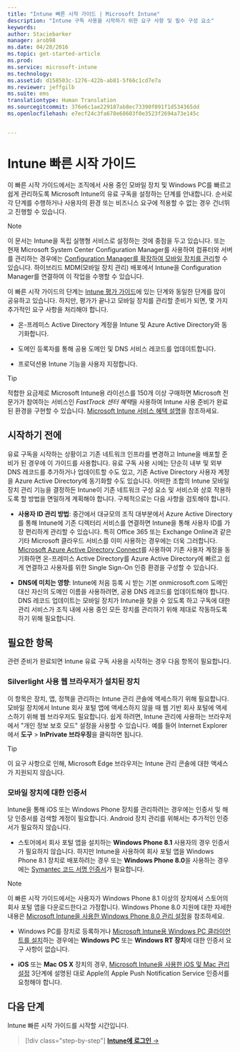 ```yaml
---
title: "Intune 빠른 시작 가이드 | Microsoft Intune"
description: "Intune 구독 사용을 시작하기 위한 요구 사항 및 필수 구성 요소"
keywords: 
author: Staciebarker
manager: arob98
ms.date: 04/28/2016
ms.topic: get-started-article
ms.prod: 
ms.service: microsoft-intune
ms.technology: 
ms.assetid: d158503c-1276-422b-ab81-5f66c1cd7e7a
ms.reviewer: jeffgilb
ms.suite: ems
translationtype: Human Translation
ms.sourcegitcommit: 376e6c1ae229187ab8ec73390f091f1d534365dd
ms.openlocfilehash: e7ecf24c3fa678e68603f0e3523f2694a73e145c


---
```



# Intune 빠른 시작 가이드
이 빠른 시작 가이드에서는 조직에서 사용 중인 모바일 장치 및 Windows PC를 빠르고 쉽게 관리하도록 Microsoft Intune의 유료 구독을 설정하는 단계를 안내합니다. 순서로 각 단계를 수행하거나 사용자의 환경 또는 비즈니스 요구에 적용할 수 없는 경우 건너뛰고 진행할 수 있습니다.

>[!NOTE]
>이 문서는 Intune을 독립 실행형 서비스로 설정하는 것에 중점을 두고 있습니다. 또는 현재 Microsoft System Center Configuration Manager를 사용하여 컴퓨터와 서버를 관리하는 경우에는 [Configuration Manager를 확장하여 모바일 장치를 관리](https://technet.microsoft.com/library/jj884158.aspx)할 수 있습니다. 하이브리드 MDM(모바일 장치 관리) 배포에서 Intune을 Configuration Manager를 연결하여 이 작업을 수행할 수 있습니다.

이 빠른 시작 가이드의 단계는 [Intune 평가 가이드](/intune/understand-explore/get-started-with-a-30-day-trial-of-microsoft-intune)에 있는 단계와 동일한 단계를 많이 공유하고 있습니다. 하지만, 평가가 끝나고 모바일 장치를 관리할 준비가 되면, 몇 가지 추가적인 요구 사항을 처리해야 합니다.

-   온-프레미스 Active Directory 계정을 Intune 및 Azure Active Directory와 동기화합니다.

-   도메인 등록자를 통해 공용 도메인 및 DNS 서비스 레코드를 업데이트합니다.

-   프로덕션용 Intune 기능을 사용자 지정합니다.

>[!TIP]
>적합한 요금제로 Microsoft Intune용 라이선스를 150개 이상 구매하면 Microsoft 전문가가 참여하는 서비스인 *FastTrack 센터 혜택*을 사용하여 Intune 사용 준비가 완료된 환경을 구현할 수 있습니다. [Microsoft Intune 서비스 혜택 설명](https://technet.microsoft.com/library/mt228265.aspx)을 참조하세요.


## 시작하기 전에
유료 구독을 시작하는 상황이고 기존 네트워크 인프라를 변경하고 Intune을 배포할 준비가 된 경우에 이 가이드를 사용합니다. 유료 구독 사용 시에는 단순히 내부 및 외부 DNS 레코드를 추가하거나 업데이트할 수도 있고, 기존 Active Directory 사용자 계정을 Azure Active Directory에 동기화할 수도 있습니다. 어떠한 조합의 Intune 모바일 장치 관리 기능을 결정하든 Intune이 기존 네트워크 구성 요소 및 서비스와 상호 작용하도록 할 방법을 면밀하게 계획해야 합니다. 구체적으로는 다음 사항을 검토해야 합니다.

-   **사용자 ID 관리 방법**: 중간에서 대규모의 조직 대부분에서 Azure Active Directory를 통해 Intune에 기존 디렉터리 서비스를 연결하면 Intune을 통해 사용자 ID를 가장 편리하게 관리할 수 있습니다. 특히 Office 365 또는 Exchange Online과 같은 기타 Microsoft 클라우드 서비스를 이미 사용하는 경우에는 더욱 그러합니다. [Microsoft Azure Active Directory Connect](https://www.microsoft.com/download/details.aspx?id=47594)를 사용하여 기존 사용자 계정을 동기화하면 온-프레미스 Active Directory를 Azure Active Directory에 빠르고 쉽게 연결하고 사용자를 위한 Single Sign-On 인증 환경을 구성할 수 있습니다.

-   **DNS에 미치는 영향**: Intune에 처음 등록 시 받는 기본 onmicrosoft.com 도메인 대신 자신의 도메인 이름을 사용하려면, 공용 DNS 레코드를 업데이트해야 합니다. DNS 레코드 업데이트는 모바일 장치가 Intune을 찾을 수 있도록 하고 구독에 대한 관리 서비스가 조직 내에 사용 중인 모든 장치를 관리하기 위해 제대로 작동하도록 하기 위해 필요합니다.

## 필요한 항목
관련 준비가 완료되면 Intune 유료 구독 사용을 시작하는 경우 다음 항목이 필요합니다.

### Silverlight 사용 웹 브라우저가 설치된 장치
이 항목은 장치, 앱, 정책을 관리하는 Intune 관리 콘솔에 액세스하기 위해 필요합니다. 모바일 장치에서 Intune 회사 포털 앱에 액세스하지 않을 때 웹 기반 회사 포털에 액세스하기 위해 웹 브라우저도 필요합니다. 쉽게 하려면, Intune 관리에 사용하는 브라우저에서 "개인 정보 보호 모드" 설정을 사용할 수 있습니다. 예를 들어 Internet Explorer에서 **도구** &gt; **InPrivate 브라우징**을 클릭하면 됩니다.

>[!TIP]
>이 요구 사항으로 인해, Microsoft Edge 브라우저는 Intune 관리 콘솔에 대한 액세스가 지원되지 않습니다.


### 모바일 장치에 대한 인증서
Intune을 통해 iOS 또는 Windows Phone 장치를 관리하려는 경우에는 인증서 및 해당 인증서를 검색할 계정이 필요합니다. Android 장치 관리를 위해서는 추가적인 인증서가 필요하지 않습니다.

- 스토어에서 회사 포털 앱을 설치하는 **Windows Phone 8.1** 사용자의 경우 인증서가 필요하지 않습니다. 하지만 Intune을 사용하여 회사 포털 앱을 Windows Phone 8.1 장치로 배포하려는 경우 또는 **Windows Phone 8.0**을 사용하는 경우에는 [Symantec 코드 서명 인증서](https://products.websecurity.symantec.com/orders/enrollment/microsoftCert.do)가 필요합니다.

>[!NOTE]
>이 빠른 시작 가이드에서는 사용자가 Windows Phone 8.1 이상의 장치에서 스토어의 회사 포털 앱을 다운로드한다고 가정합니다. Windows Phone 8.0 지원에 대한 자세한 내용은 [Microsoft Intune을 사용한 Windows Phone 8.0 관리 설정](/Intune/deploy-use/set-up-windows-phone-8.0-management-with-microsoft-intune)을 참조하세요.

- Windows PC를 장치로 등록하거나 [Microsoft Intune용 Windows PC 클라이언트를 설치](/intune/deploy-use/install-the-windows-pc-client-with-microsoft-intune)하는 경우에는 **Windows PC** 또는 **Windows RT 장치**에 대한 인증서 요구 사항이 없습니다.

- **iOS** 또는 **Mac OS X** 장치의 경우, [Microsoft Intune을 사용한 iOS 및 Mac 관리 설정](/intune/deploy-use/set-up-ios-and-mac-management-with-microsoft-intune) 3단계에 설명된 대로 Apple의 Apple Push Notification Service 인증서를 요청해야 합니다.

## 다음 단계
Intune 빠른 시작 가이드를 시작할 시간입니다.

>[!div class="step-by-step"]
[**Intune에 로그인** &rarr;](start-with-a-paid-subscription-to-microsoft-intune-step-1.md)



<!--HONumber=Jul16_HO3-->


